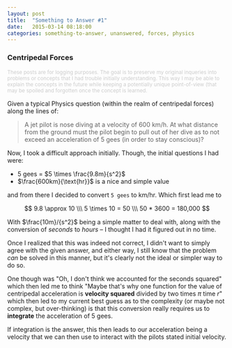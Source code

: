 ```yaml
---
layout: post
title:  "Something to Answer #1"
date:   2015-03-14 08:18:00
categories: something-to-answer, unanswered, forces, physics
---
```


### Centripedal Forces

<small style="color:#ccc">These posts are for logging purposes. The goal is to preserve my
original inqueries into problems or concepts that I had trouble initially
understanding. This way I may be able to explain the concepts in the
future while keeping a potentially unique point-of-view (that may be spoiled
and forgotten once the concept is learned.</small>

Given a typical Physics question (within the realm of centripedal forces)
along the lines of:

> A jet pilot is nose diving at a velocity of 600 km/h. At what distance
> from the ground must the pilot begin to pull out of her dive as to not
> exceed an acceleration of 5 gees (in order to stay conscious)?

Now, I took a difficult approach initially. Though, the initial questions
I had were:
- 5 gees = $5 \times \frac{9.8m}{s^2}$
- $\frac{600km}{\text{hr}}$ is a nice and simple value

and from there I decided to convert `5 gees` to km/hr. Which first lead me
to

$$
  9.8 \approx 10 \\\
  5 \times 10 = 50 \\\
  50 * 3600 = 180,000
$$

With $\frac{10m}/{s^2}$ being a simple matter to deal with, along with
the conversion of *seconds* to *hours* – I thought I had it figured out in
no time.

Once I realized that this was indeed not correct, I didn't want to simply
agree with the given answer, and either way, I still know that the problem
*can* be solved in this manner, but it's clearly not the ideal or simpler
way to do so.

One though was "Oh, I don't think we accounted for the seconds squared"
which then led me to think "Maybe that's why one function for the value
of centripedal acceleration is **velocity squared** divided by two
times $\pi$ time $r$" which then led to my current best guess as to the
complexity (or maybe not complex, but over-thinking) is that this conversion
really requires us to **integrate** the acceleration of 5 gees.

If integration is the answer, this then leads to our acceleration being a
velocity that we can then use to interact with the pilots stated initial
velocity.
